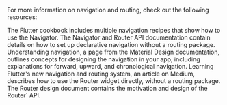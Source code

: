 For more information on navigation and routing, check out the following
resources:

The Flutter cookbook includes multiple navigation recipes that show how to
  use the Navigator.
The Navigator and Router API documentation contain details on how
  to set up declarative navigation without a routing package.
Understanding navigation, a page from the Material Design documentation,
  outlines concepts for designing the navigation in your app, including
  explanations for forward, upward, and chronological navigation.
Learning Flutter's new navigation and routing system, an article on
  Medium, describes how to use the Router widget directly, without
  a routing package.
The Router design document contains the motivation and design of the
  Router` API.
